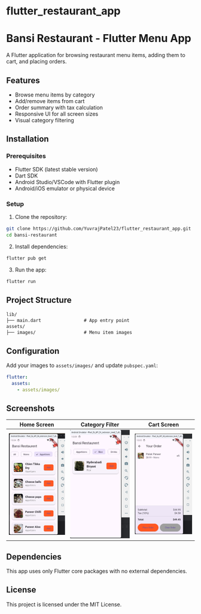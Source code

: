 # flutter_restaurant_app
# Bansi Restaurant - Flutter Menu App

A Flutter application for browsing restaurant menu items, adding them to cart, and placing orders.

## Features

- Browse menu items by category
- Add/remove items from cart
- Order summary with tax calculation
- Responsive UI for all screen sizes
- Visual category filtering

## Installation

### Prerequisites

- Flutter SDK (latest stable version)
- Dart SDK
- Android Studio/VSCode with Flutter plugin
- Android/iOS emulator or physical device

### Setup

1. Clone the repository:
```bash
git clone https://github.com/YuvrajPatel23/flutter_restaurant_app.git
cd bansi-restaurant
```

2. Install dependencies:
```bash
flutter pub get
```

3. Run the app:
```bash
flutter run
```

## Project Structure

```
lib/
├── main.dart                # App entry point
assets/
├── images/                  # Menu item images
```

## Configuration

Add your images to `assets/images/` and update `pubspec.yaml`:

```yaml
flutter:
  assets:
    - assets/images/
```

## Screenshots

| Home Screen | Category Filter | Cart Screen |
|-------------|-----------------|-------------|
| ![Home](image.png) | ![Filter](image-3.png) | ![Cart](image-1.png) |
## Dependencies

This app uses only Flutter core packages with no external dependencies.


## License

This project is licensed under the MIT License.